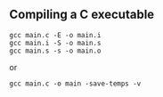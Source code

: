 ## Compiling a C executable
```Shell
gcc main.c -E -o main.i
gcc main.i -S -o main.s
gcc main.s -s -o main.o
```
or 
```Shell
gcc main.c -o main -save-temps -v
```


